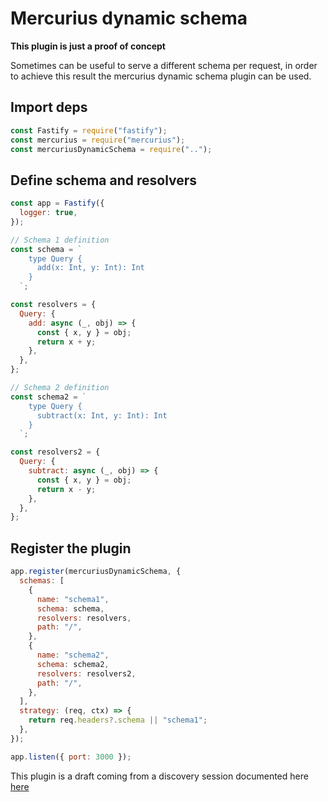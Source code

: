 # Mercurius dynamic schema 

**This plugin is just a proof of concept**

Sometimes can be useful to serve a different schema per request, in order to achieve this result the mercurius dynamic schema plugin can be used.

## Import deps

```js
const Fastify = require("fastify");
const mercurius = require("mercurius");
const mercuriusDynamicSchema = require("..");
```

## Define schema and resolvers

```js
const app = Fastify({
  logger: true,
});

// Schema 1 definition
const schema = `
    type Query {
      add(x: Int, y: Int): Int
    }
  `;

const resolvers = {
  Query: {
    add: async (_, obj) => {
      const { x, y } = obj;
      return x + y;
    },
  },
};

// Schema 2 definition
const schema2 = `
    type Query {
      subtract(x: Int, y: Int): Int
    }
  `;

const resolvers2 = {
  Query: {
    subtract: async (_, obj) => {
      const { x, y } = obj;
      return x - y;
    },
  },
};
```

## Register the plugin

```js
app.register(mercuriusDynamicSchema, {
  schemas: [
    {
      name: "schema1",
      schema: schema,
      resolvers: resolvers,
      path: "/",
    },
    {
      name: "schema2",
      schema: schema2,
      resolvers: resolvers2,
      path: "/",
    },
  ],
  strategy: (req, ctx) => {
    return req.headers?.schema || "schema1";
  },
});

app.listen({ port: 3000 });
```

This plugin is a draft coming from a discovery session documented here [here](./docs/discovery.md)
